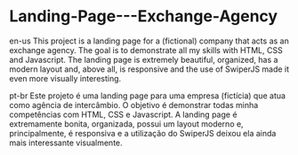 # Landing-Page---Exchange-Agency

en-us
This project is a landing page for a (fictional) company that acts as an exchange agency. The goal is to demonstrate all my skills with HTML, CSS and Javascript.
The landing page is extremely beautiful, organized, has a modern layout and, above all, is responsive and the use of SwiperJS made it even more visually interesting.

pt-br
Este projeto é uma landing page para uma empresa (fictícia) que atua como agência de intercâmbio. O objetivo é demonstrar todas minha competências com HTML, CSS e Javascript.
A landing page é extremamente bonita, organizada, possui um layout moderno e, principalmente, é responsiva e a utilização do SwiperJS deixou ela ainda mais interessante visualmente.
